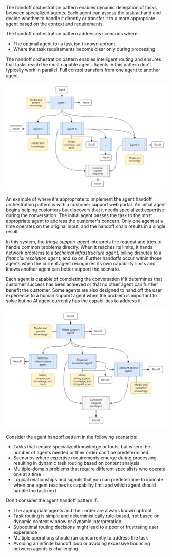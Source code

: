 The handoff orchestration pattern enables dynamic delegation of tasks between specialized agents. Each agent can assess the task at hand and decide whether to handle it directly or transfer it to a more appropriate agent based on the context and requirements.

The handoff orchestration pattern addresses scenarios where:

- The optimal agent for a task isn't known upfront
- Where the task requirements become clear only during processing

The handoff orchestration pattern enables intelligent routing and ensures that tasks reach the most capable agent. Agents in this pattern don't typically work in parallel. Full control transfers from one agent to another agent.

[![A diagram of the handoff orchestration pattern.](../media/handoff-orchestration.png)](../media/handoff-orchestration-big.png#lightbox)

An example of where it's appropriate to implement the agent handoff orchestration pattern is with a  customer support web portal. An initial agent begins helping customers but discovers that it needs specialized expertise during the conversation. The initial agent passes the task to the most appropriate agent to address the customer's concern. Only one agent at a time operates on the original input, and the handoff chain results in a single result.

In this system, the _triage support agent_ interprets the request and tries to handle common problems directly. When it reaches its limits, it hands network problems to a _technical infrastructure agent_, billing disputes to a _financial resolution agent_, and so on. Further handoffs occur within those agents when the current agent recognizes its own capability limits and knows another agent can better support the scenario.

Each agent is capable of completing the conversation if it determines that customer success has been achieved or that no other agent can further benefit the customer. Some agents are also designed to hand off the user experience to a human support agent when the problem is important to solve but no AI agent currently has the capabilities to address it.

[![A diagram of handoff orchestration in the example application.](../media/handoff-orchestration-example.png)](../media/handoff-orchestration-example-big.png)

Consider the agent handoff pattern in the following scenarios:

- Tasks that require specialized knowledge or tools, but where the number of agents needed or their order can't be predetermined
- Scenarios where expertise requirements emerge during processing, resulting in dynamic task routing based on content analysis
- Multiple-domain problems that require different specialists who operate one at a time
- Logical relationships and signals that you can predetermine to indicate when one agent reaches its capability limit and which agent should handle the task next

Don't consider the agent handoff pattern if:

- The appropriate agents and their order are always known upfront
- Task routing is simple and deterministically rule-based, not based on dynamic context window or dynamic interpretation
- Suboptimal routing decisions might lead to a poor or frustrating user experience
- Multiple operations should run concurrently to address the task
- Avoiding an infinite handoff loop or avoiding excessive bouncing between agents is challenging
